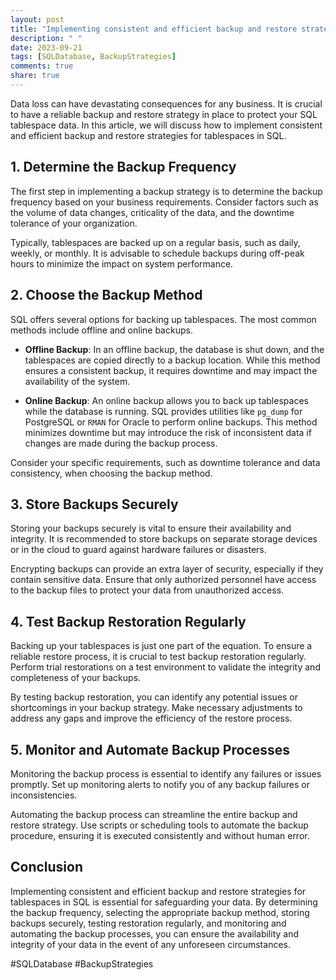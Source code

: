 ```yaml
---
layout: post
title: "Implementing consistent and efficient backup and restore strategies for tablespaces in SQL"
description: " "
date: 2023-09-21
tags: [SQLDatabase, BackupStrategies]
comments: true
share: true
---
```


Data loss can have devastating consequences for any business. It is crucial to have a reliable backup and restore strategy in place to protect your SQL tablespace data. In this article, we will discuss how to implement consistent and efficient backup and restore strategies for tablespaces in SQL.

## 1. Determine the Backup Frequency

The first step in implementing a backup strategy is to determine the backup frequency based on your business requirements. Consider factors such as the volume of data changes, criticality of the data, and the downtime tolerance of your organization.

Typically, tablespaces are backed up on a regular basis, such as daily, weekly, or monthly. It is advisable to schedule backups during off-peak hours to minimize the impact on system performance.

## 2. Choose the Backup Method

SQL offers several options for backing up tablespaces. The most common methods include offline and online backups.

- **Offline Backup**: In an offline backup, the database is shut down, and the tablespaces are copied directly to a backup location. While this method ensures a consistent backup, it requires downtime and may impact the availability of the system.

- **Online Backup**: An online backup allows you to back up tablespaces while the database is running. SQL provides utilities like `pg_dump` for PostgreSQL or `RMAN` for Oracle to perform online backups. This method minimizes downtime but may introduce the risk of inconsistent data if changes are made during the backup process.

Consider your specific requirements, such as downtime tolerance and data consistency, when choosing the backup method.

## 3. Store Backups Securely

Storing your backups securely is vital to ensure their availability and integrity. It is recommended to store backups on separate storage devices or in the cloud to guard against hardware failures or disasters.

Encrypting backups can provide an extra layer of security, especially if they contain sensitive data. Ensure that only authorized personnel have access to the backup files to protect your data from unauthorized access.

## 4. Test Backup Restoration Regularly

Backing up your tablespaces is just one part of the equation. To ensure a reliable restore process, it is crucial to test backup restoration regularly. Perform trial restorations on a test environment to validate the integrity and completeness of your backups.

By testing backup restoration, you can identify any potential issues or shortcomings in your backup strategy. Make necessary adjustments to address any gaps and improve the efficiency of the restore process.

## 5. Monitor and Automate Backup Processes

Monitoring the backup process is essential to identify any failures or issues promptly. Set up monitoring alerts to notify you of any backup failures or inconsistencies.

Automating the backup process can streamline the entire backup and restore strategy. Use scripts or scheduling tools to automate the backup procedure, ensuring it is executed consistently and without human error.

## Conclusion

Implementing consistent and efficient backup and restore strategies for tablespaces in SQL is essential for safeguarding your data. By determining the backup frequency, selecting the appropriate backup method, storing backups securely, testing restoration regularly, and monitoring and automating the backup processes, you can ensure the availability and integrity of your data in the event of any unforeseen circumstances.

#SQLDatabase #BackupStrategies